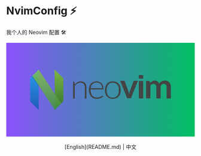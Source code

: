 # NvimConfig ⚡️

我个人的 Neovim 配置 🛠️

<p align="center">
  <a href="https://github.com/theRunCom/NvimConfig">
    <img src="imgs/neovim.png" alt="Logo">
  </a>
  <p align="center">
    [English](README.md) | 中文
  </p>
</p>
